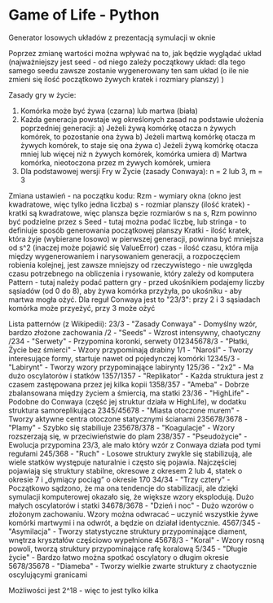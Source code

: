 # Game of Life - Python
Generator losowych układów z prezentacją symulacji w oknie

Poprzez zmianę wartości można wpływać na to, jak będzie wyglądać układ (najważniejszy jest seed - od niego zależy początkowy układ: dla tego samego seedu zawsze zostanie wygenerowany ten sam układ (o ile nie zmieni się ilość początkowo żywych kratek i rozmiary planszy) )


Zasady gry w życie:
1. Komórka może być żywa (czarna) lub martwa (biała)
2. Każda generacja powstaje wg określonych zasad na podstawie ułożenia poprzedniej generacji:
  a) Jeżeli żywą komórkę otacza n żywych komórek, to pozostanie ona żywa
  b) Jeżeli martwą komórkę otacza m żywych komórek, to staje się ona żywa
  c) Jeżeli żywą komórkę otacza mniej lub więcej niż n żywych komórek, komórka umiera
  d) Martwa komórka, nieotoczona przez m żywych komórek, umiera
3. Dla podstawowej wersji Fry w Życie (zasady Conwaya): n = 2 lub 3, m = 3


Zmiana ustawień - na początku kodu:
Rzm - wymiary okna (okno jest kwadratowe, więc tylko jedna liczba)
s - rozmiar planszy (ilość kratek) - kratki są kwadratowe, więc plansza bęzie rozmiarów s na s, Rzm powinno być podzielne przez s
Seed - tutaj można podać liczbę, lub stringa - to definiuje sposób generowania początkowej planszy
Kratki - ilość kratek, która żyje (wybierane losowo) w pierwszej generacji, powinna być mniejsza od s^2 (inaczej może pojawić się ValueError)
czas - ilość czasu, która mija między wygenerowaniem i narysowaniem generacji, a rozpoczęciem robienia kolejnej, jest zawsze mniejszy od rzeczywistego - nie uwzględa czasu potrzebnego na obliczenia i rysowanie, który zależy od komputera
Pattern - tutaj należy podać pattern gry - przed ukośnikiem podajemy liczby sąsiadów (od 0 do 8), aby żywa komórka przyżyła, po ukośniku - aby martwa mogła ożyć. Dla reguł Conwaya jest to "23/3": przy 2 i 3 sąsiadach komórka może przyeżyć, przy 3 może ożyć

Lista patternów (z Wikipedii):
23/3 - "Zasady Conwaya" - Domyślny wzór, bardzo złożone zachowania
/2 - "Seeds" - Wzrost intensywny, chaotyczny
/234 - "Serwety" - Przypomina koronki, serwety
012345678/3 - "Płatki, Życie bez śmierci" - Wzory przypominają drabiny
1/1 - "Narośl" - Tworzy interesujące formy, startuje nawet od pojedynczej komórki
12345/3 - "Labirynt" - Tworzy wzory przypominające labirynty
125/36 - "2x2" - Ma dużo oscylatorów i statków
1357/1357 - "Replikator" - Każda struktura jest z czasem zastępowana przez jej kilka kopii
1358/357 - "Ameba" - Dobrze zbalansowana między życiem a śmiercią, ma statki
23/36 - "HighLife" - Podobne do Conwaya (część jej struktur działa w HighLife), w dodatku struktura samoreplikująca
2345/45678 - "Miasta otoczone murem" - Tworzy aktywne centra otoczone statycznymi ścianami
235678/3678	- "Plamy" - Szybko się stabiliuje
235678/378 - "Koagulacje" - Wzory rozszerzają się, w przeciwieństwie do plam
238/357 - "Pseudożycie" - Ewolucja przypomina 23/3, ale mało który wzór z Conwaya działa pod tymi regułami
245/368 - "Ruch" - Losowe struktury zwykle się stabilizują, ale wiele statków występuje naturalnie i często się pojawia. Najczęściej pojawiają się struktury stabilne, okresowe z okresem 2 lub 4, statek o okresie 7 i „dymiący pociąg” o okresie 170
34/34 - "Trzy cztery" - Początkowo sądzono, że ma ona tendencje do stabilizacji, ale dzięki symulacji komputerowej okazało się, że większe wzory eksplodują. Dużo małych oscylatorów i statki
34678/3678 - "Dzień i noc" - Dużo wzorów o złożonym zachowaniu. Wzory można odwracać – uczynić wszystkie żywe komórki martwymi i na odwrót, a będzie on działał identycznie.
4567/345 - "Asymilacja" - Tworzy statystyczne struktury przypominające diament, wnętrza kryształów częściowo wypełnione
45678/3 - "Koral" - Wzory rosną powoli, tworzą struktury przypominające rafę koralową
5/345 - "Długie życie" - Bardzo łatwo można spotkać oscylatory o długim okresie
5678/35678 - "Diameba" - Tworzy wielkie zwarte struktury z chaotycznie oscylującymi granicami

Możliwości jest 2^18 - więc to jest tylko kilka
